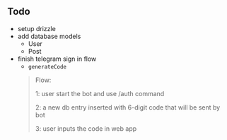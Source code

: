 


## Todo
*   setup drizzle
*   add database models
    *   User
    *   Post
*   finish telegram sign in flow
    *   `generateCode`
    > Flow:
    >
    > 1: user start the bot and use /auth command
    >
    > 2: a new db entry inserted with 6-digit code that will be sent by bot
    >
    > 3: user inputs the code in web app

